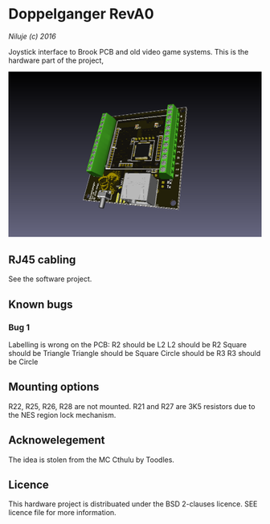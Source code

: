 # Doppelganger RevA0
_Niluje (c) 2016_

Joystick interface to Brook PCB and old video game systems.
This is the hardware part of the project,

![alt tag](/render/0.75doite_top.png?raw=true "Kicad render")

## RJ45 cabling

See the software project.

## Known bugs

### Bug 1
Labelling is wrong on the PCB:
R2 should be L2
L2 should be R2
Square should be Triangle
Triangle should be Square
Circle should be R3
R3 should be Circle

## Mounting options

R22, R25, R26, R28 are not mounted.
R21 and R27 are 3K5 resistors due to the NES region lock mechanism.

## Acknowelegement

The idea is stolen from the MC Cthulu by Toodles.

## Licence

This hardware project is distribuated under the BSD 2-clauses licence.
SEE licence file for more information.
